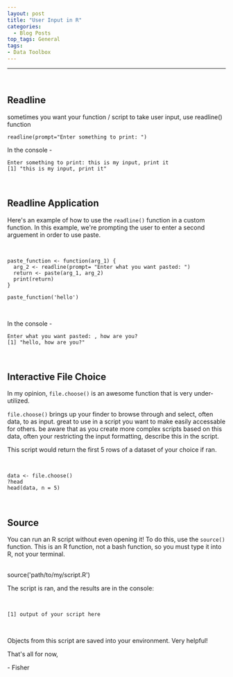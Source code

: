```yaml
---
layout: post
title: "User Input in R"
categories:
  - Blog Posts
top_tags: General
tags:
- Data Toolbox
---
```


<hr>

<br>

## Readline

sometimes you want your function / script to take user input, use
readline() function

    readline(prompt="Enter something to print: ")

In the console -

    Enter something to print: this is my input, print it
    [1] "this is my input, print it"

<br>

## Readline Application

Here's an example of how to use the `readline()` function in a custom
function. In this example, we're prompting the user to enter a second
arguement in order to use paste. 

<br>

    paste_function <- function(arg_1) {
      arg_2 <- readline(prompt= "Enter what you want pasted: ")
      return <- paste(arg_1, arg_2)
      print(return)
    }

    paste_function('hello')

<br> 

In the console -

    Enter what you want pasted: , how are you?
    [1] "hello, how are you?"

<br>

## Interactive File Choice

In my opinion, `file.choose()` is an awesome function that is very
under-utilized.

`file.choose()` brings up your finder to browse through and select, often data, to as
input. great to use in a script you want to make easily accessable for
others. be aware that as you create more complex scripts based on this
data, often your restricting the input formatting, describe this in the
script.

This script would return the first 5 rows of a dataset of your choice if
ran.

<br>

    data <- file.choose()
    ?head
    head(data, n = 5)

<br>

## Source

You can run an R script without even opening it! To do this, use the `source()` 
function. This is an R function, not a bash function, so you must type it into
R, not your terminal. 

<br>
    source('path/to/my/script.R')

<br>

The script is ran, and the results are in the console:

<br>

    [1] output of your script here

<br>

Objects from this script are saved into your environment. Very helpful!

That's all for now, 

\- Fisher 

<br>
<br>
